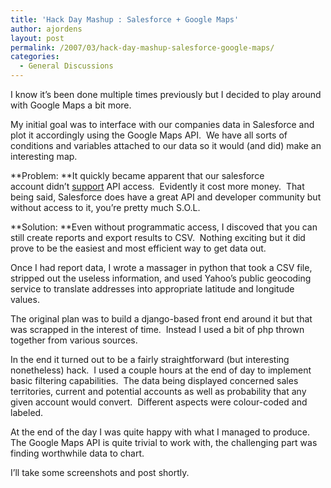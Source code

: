 ```yaml
---
title: 'Hack Day Mashup : Salesforce + Google Maps'
author: ajordens
layout: post
permalink: /2007/03/hack-day-mashup-salesforce-google-maps/
categories:
  - General Discussions
---
```

I know it&rsquo;s been done multiple times previously but I&nbsp;decided to play around with Google Maps a bit more.

My initial goal was to interface with our companies data in Salesforce and plot it accordingly using the Google Maps API.&nbsp; We have all sorts of conditions and variables attached to our data so it would (and did) make an interesting map.

**Problem: **It quickly became apparent that our salesforce account&nbsp;didn&rsquo;t [support][1] API access.&nbsp; Evidently it cost more money.&nbsp; That being said, Salesforce does have a great API and developer community but without access to it, you&rsquo;re pretty much S.O.L.&nbsp; 

**Solution: **Even without programmatic access, I discoved that you can still create reports and export results to CSV.&nbsp; Nothing exciting but it did prove to be the easiest and most efficient way to get data out.

Once I had report data, I wrote a massager in python that took a CSV file, stripped out the useless information, and used Yahoo&rsquo;s public geocoding service to translate addresses into appropriate latitude and longitude values.

The original plan was to build a django-based front end around it but that was scrapped in the interest of time.&nbsp; Instead I used a bit of php thrown together from various sources.

In the end it turned out to be a fairly straightforward (but interesting nonetheless) hack.&nbsp; I used a couple hours at the end of day to implement basic filtering capabilities.&nbsp; The data being displayed concerned sales territories, current and potential accounts as well as probability that any given account would convert.&nbsp; Different aspects were colour-coded and labeled.

At the end of the day I was quite happy with what I managed to produce.&nbsp; The Google Maps API is quite trivial to work with, the challenging part was finding worthwhile data to chart.&nbsp; 

I&rsquo;ll take some screenshots and post shortly.

 [1]: http://helpdesk.codingrobots.com/